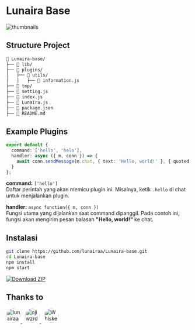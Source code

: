 # Lunaira Base
![thumbnails](https://files.catbox.moe/84unf5.png)

## Structure Project
```bash
📁 Lunaira-base/
├── 📁 lib/
├── 📁 plugins/
│   ├── 📁 utils/
│   │   ├── 📄 information.js
├── 📁 tmp/
├── 📄 setting.js
├── 📄 index.js
├── 📄 Lunaira.js
├── 📄 package.json
├── 📄 README.md
```

## Example Plugins
```typescript
export default {
  command: ['hello', 'helo'],
  handler: async ({ m, conn }) => {
    await conn.sendMessage(m.chat, { text: 'Hello, world!' }, { quoted: m });
  }
};
```
**command:** `['hello']`  
Daftar perintah yang akan memicu plugin ini. Misalnya, ketik `.hello` di chat untuk menjalankan plugin.

**handler:** `async function({ m, conn })`  
Fungsi utama yang dijalankan saat command dipanggil. Pada contoh ini, fungsi akan mengirim pesan balasan **"Hello, world!"** ke chat.

## Instalasi

```bash
git clone https://github.com/lunairaa/Lunaira-base.git
cd Lunaira-base
npm install
npm start
```
[![Download ZIP](https://img.shields.io/badge/Download-Lunaira%20Base-blue?style=for-the-badge&logo=github)](https://github.com/lunairaa/Lunaira-base/archive/refs/heads/main.zip)


## Thanks to

<p align="left">
  <a href="https://github.com/lunairaa">
    <img src="https://github.com/lunairaa.png" width="40" style="border-radius:50%" alt="lunairaa" />
  </a>
  &nbsp;
  <a href="https://github.com/ojiwzrd10">
    <img src="https://github.com/ojiwzrd10.png" width="40" style="border-radius:50%" alt="ojiwzrd10" />
  </a>
  &nbsp;
  <a href="https://github.com/WhiskeySockets">
    <img src="https://github.com/WhiskeySockets.png" width="40" style="border-radius:50%" alt="WhiskeySockets" />
  </a>
</p>
